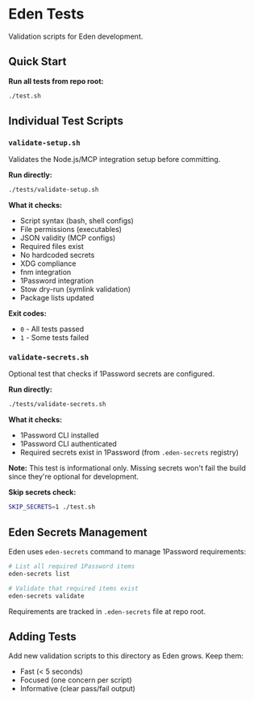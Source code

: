 # Eden Tests

Validation scripts for Eden development.

## Quick Start

**Run all tests from repo root:**
```bash
./test.sh
```

## Individual Test Scripts

### `validate-setup.sh`

Validates the Node.js/MCP integration setup before committing.

**Run directly:**
```bash
./tests/validate-setup.sh
```

**What it checks:**
- Script syntax (bash, shell configs)
- File permissions (executables)
- JSON validity (MCP configs)
- Required files exist
- No hardcoded secrets
- XDG compliance
- fnm integration
- 1Password integration
- Stow dry-run (symlink validation)
- Package lists updated

**Exit codes:**
- `0` - All tests passed
- `1` - Some tests failed

### `validate-secrets.sh`

Optional test that checks if 1Password secrets are configured.

**Run directly:**
```bash
./tests/validate-secrets.sh
```

**What it checks:**
- 1Password CLI installed
- 1Password CLI authenticated
- Required secrets exist in 1Password (from `.eden-secrets` registry)

**Note:** This test is informational only. Missing secrets won't fail the build since they're optional for development.

**Skip secrets check:**
```bash
SKIP_SECRETS=1 ./test.sh
```

## Eden Secrets Management

Eden uses `eden-secrets` command to manage 1Password requirements:

```bash
# List all required 1Password items
eden-secrets list

# Validate that required items exist
eden-secrets validate
```

Requirements are tracked in `.eden-secrets` file at repo root.

## Adding Tests

Add new validation scripts to this directory as Eden grows. Keep them:
- Fast (< 5 seconds)
- Focused (one concern per script)
- Informative (clear pass/fail output)

